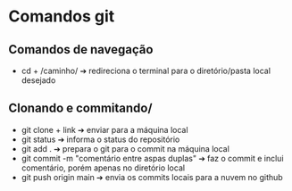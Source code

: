 # Comandos git

## Comandos de navegação

 - cd + /caminho/  ➔ redireciona o terminal para o diretório/pasta local desejado

## Clonando e commitando/

 - git clone + link ➔ enviar para a máquina local
 - git status  ➔ informa o status do repositório
 - git add . ➔ prepara o git para o commit na máquina local
 - git commit -m  "comentário entre aspas duplas" ➔ faz o commit e inclui comentário, porém apenas no diretório local
 - git push origin main  ➔ envia os commits locais para a nuvem no github

